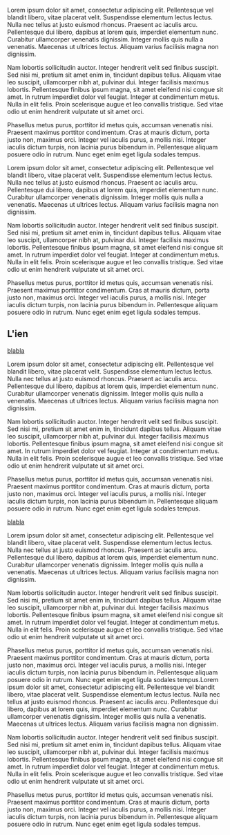 Lorem ipsum dolor sit amet, consectetur adipiscing elit. Pellentesque vel blandit libero, vitae placerat velit. Suspendisse elementum lectus lectus. Nulla nec tellus at justo euismod rhoncus. Praesent ac iaculis arcu. Pellentesque dui libero, dapibus at lorem quis, imperdiet elementum nunc. Curabitur ullamcorper venenatis dignissim. Integer mollis quis nulla a venenatis. Maecenas ut ultrices lectus. Aliquam varius facilisis magna non dignissim.

Nam lobortis sollicitudin auctor. Integer hendrerit velit sed finibus suscipit. Sed nisi mi, pretium sit amet enim in, tincidunt dapibus tellus. Aliquam vitae leo suscipit, ullamcorper nibh at, pulvinar dui. Integer facilisis maximus lobortis. Pellentesque finibus ipsum magna, sit amet eleifend nisi congue sit amet. In rutrum imperdiet dolor vel feugiat. Integer at condimentum metus. Nulla in elit felis. Proin scelerisque augue et leo convallis tristique. Sed vitae odio ut enim hendrerit vulputate ut sit amet orci.

Phasellus metus purus, porttitor id metus quis, accumsan venenatis nisi. Praesent maximus porttitor condimentum. Cras at mauris dictum, porta justo non, maximus orci. Integer vel iaculis purus, a mollis nisi. Integer iaculis dictum turpis, non lacinia purus bibendum in. Pellentesque aliquam posuere odio in rutrum. Nunc eget enim eget ligula sodales tempus.

Lorem ipsum dolor sit amet, consectetur adipiscing elit. Pellentesque vel blandit libero, vitae placerat velit. Suspendisse elementum lectus lectus. Nulla nec tellus at justo euismod rhoncus. Praesent ac iaculis arcu. Pellentesque dui libero, dapibus at lorem quis, imperdiet elementum nunc. Curabitur ullamcorper venenatis dignissim. Integer mollis quis nulla a venenatis. Maecenas ut ultrices lectus. Aliquam varius facilisis magna non dignissim.

Nam lobortis sollicitudin auctor. Integer hendrerit velit sed finibus suscipit. Sed nisi mi, pretium sit amet enim in, tincidunt dapibus tellus. Aliquam vitae leo suscipit, ullamcorper nibh at, pulvinar dui. Integer facilisis maximus lobortis. Pellentesque finibus ipsum magna, sit amet eleifend nisi congue sit amet. In rutrum imperdiet dolor vel feugiat. Integer at condimentum metus. Nulla in elit felis. Proin scelerisque augue et leo convallis tristique. Sed vitae odio ut enim hendrerit vulputate ut sit amet orci.

Phasellus metus purus, porttitor id metus quis, accumsan venenatis nisi. Praesent maximus porttitor condimentum. Cras at mauris dictum, porta justo non, maximus orci. Integer vel iaculis purus, a mollis nisi. Integer iaculis dictum turpis, non lacinia purus bibendum in. Pellentesque aliquam posuere odio in rutrum. Nunc eget enim eget ligula sodales tempus.

## L'ien

[blabla](#l-ien)

Lorem ipsum dolor sit amet, consectetur adipiscing elit. Pellentesque vel blandit libero, vitae placerat velit. Suspendisse elementum lectus lectus. Nulla nec tellus at justo euismod rhoncus. Praesent ac iaculis arcu. Pellentesque dui libero, dapibus at lorem quis, imperdiet elementum nunc. Curabitur ullamcorper venenatis dignissim. Integer mollis quis nulla a venenatis. Maecenas ut ultrices lectus. Aliquam varius facilisis magna non dignissim.

Nam lobortis sollicitudin auctor. Integer hendrerit velit sed finibus suscipit. Sed nisi mi, pretium sit amet enim in, tincidunt dapibus tellus. Aliquam vitae leo suscipit, ullamcorper nibh at, pulvinar dui. Integer facilisis maximus lobortis. Pellentesque finibus ipsum magna, sit amet eleifend nisi congue sit amet. In rutrum imperdiet dolor vel feugiat. Integer at condimentum metus. Nulla in elit felis. Proin scelerisque augue et leo convallis tristique. Sed vitae odio ut enim hendrerit vulputate ut sit amet orci.

Phasellus metus purus, porttitor id metus quis, accumsan venenatis nisi. Praesent maximus porttitor condimentum. Cras at mauris dictum, porta justo non, maximus orci. Integer vel iaculis purus, a mollis nisi. Integer iaculis dictum turpis, non lacinia purus bibendum in. Pellentesque aliquam posuere odio in rutrum. Nunc eget enim eget ligula sodales tempus.

[blabla](#lien)

Lorem ipsum dolor sit amet, consectetur adipiscing elit. Pellentesque vel blandit libero, vitae placerat velit. Suspendisse elementum lectus lectus. Nulla nec tellus at justo euismod rhoncus. Praesent ac iaculis arcu. Pellentesque dui libero, dapibus at lorem quis, imperdiet elementum nunc. Curabitur ullamcorper venenatis dignissim. Integer mollis quis nulla a venenatis. Maecenas ut ultrices lectus. Aliquam varius facilisis magna non dignissim.

Nam lobortis sollicitudin auctor. Integer hendrerit velit sed finibus suscipit. Sed nisi mi, pretium sit amet enim in, tincidunt dapibus tellus. Aliquam vitae leo suscipit, ullamcorper nibh at, pulvinar dui. Integer facilisis maximus lobortis. Pellentesque finibus ipsum magna, sit amet eleifend nisi congue sit amet. In rutrum imperdiet dolor vel feugiat. Integer at condimentum metus. Nulla in elit felis. Proin scelerisque augue et leo convallis tristique. Sed vitae odio ut enim hendrerit vulputate ut sit amet orci.

Phasellus metus purus, porttitor id metus quis, accumsan venenatis nisi. Praesent maximus porttitor condimentum. Cras at mauris dictum, porta justo non, maximus orci. Integer vel iaculis purus, a mollis nisi. Integer iaculis dictum turpis, non lacinia purus bibendum in. Pellentesque aliquam posuere odio in rutrum. Nunc eget enim eget ligula sodales tempus.Lorem ipsum dolor sit amet, consectetur adipiscing elit. Pellentesque vel blandit libero, vitae placerat velit. Suspendisse elementum lectus lectus. Nulla nec tellus at justo euismod rhoncus. Praesent ac iaculis arcu. Pellentesque dui libero, dapibus at lorem quis, imperdiet elementum nunc. Curabitur ullamcorper venenatis dignissim. Integer mollis quis nulla a venenatis. Maecenas ut ultrices lectus. Aliquam varius facilisis magna non dignissim.

Nam lobortis sollicitudin auctor. Integer hendrerit velit sed finibus suscipit. Sed nisi mi, pretium sit amet enim in, tincidunt dapibus tellus. Aliquam vitae leo suscipit, ullamcorper nibh at, pulvinar dui. Integer facilisis maximus lobortis. Pellentesque finibus ipsum magna, sit amet eleifend nisi congue sit amet. In rutrum imperdiet dolor vel feugiat. Integer at condimentum metus. Nulla in elit felis. Proin scelerisque augue et leo convallis tristique. Sed vitae odio ut enim hendrerit vulputate ut sit amet orci.

Phasellus metus purus, porttitor id metus quis, accumsan venenatis nisi. Praesent maximus porttitor condimentum. Cras at mauris dictum, porta justo non, maximus orci. Integer vel iaculis purus, a mollis nisi. Integer iaculis dictum turpis, non lacinia purus bibendum in. Pellentesque aliquam posuere odio in rutrum. Nunc eget enim eget ligula sodales tempus.
